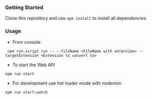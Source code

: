 ### Getting Started
Clone this repository and use `npm install` to install all dependencies.


### Usage

* From console
```
 npm run-script run -- --fileName <FileName with extension> --targetExtension <Extension to convert to>
 ```

* To start the Web API
 ```
 npm run start
 ```
* For development use hot loader mode with nodemon
```
npm run start:watch
```

